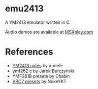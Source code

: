 # emu2413

A YM2413 emulator written in C.

Audio demos are available at [MSXplay.com](https://msxplay.com)

# References
- [YM2413 notes](http://www.smspower.org/Development/YM2413) by andete
- ymf262.c by Jarek Burczynski
- YMF281B presets by Chabin
- [VRC7 presets](https://siliconpr0n.org/archive/doku.php?id=vendor:yamaha:opl2#opll_vrc7_patch_format) by NukeYKT
